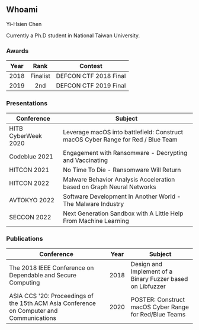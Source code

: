 ## Whoami

Yi-Hsien Chen

Currently a Ph.D student in National Taiwan University.

### Awards
| Year | Rank | Contest |
| :--: | :--: | :--: |
| 2018 | Finalist | DEFCON CTF 2018 Final |
| 2019 | 2nd | DEFCON CTF 2019 Final |

### Presentations
| Conference | Subject |
| -- | -- |
| HITB CyberWeek 2020 | Leverage macOS into battlefield: Construct macOS Cyber Range for Red / Blue Team |
| Codeblue 2021 | Engagement with Ransomware - Decrypting and Vaccinating |
| HITCON 2021 | No Time To Die - Ransomware Will Return |
| HITCON 2022 | Malware Behavior Analysis Acceleration based on Graph Neural Networks |
| AVTOKYO 2022 | Software Development In Another World - The Malware Industry |
| SECCON 2022 | Next Generation Sandbox with A Little Help From Machine Learning |

### Publications
| Conference | Year | Subject |
| -- | :--: | -- |
| The 2018 IEEE Conference on Dependable and Secure Computing | 2018 | Design and Implement of a Binary Fuzzer based on Libfuzzer |
| ASIA CCS '20: Proceedings of the 15th ACM Asia Conference on Computer and Communications | 2020 | POSTER: Construct macOS Cyber Range for Red/Blue Teams |



